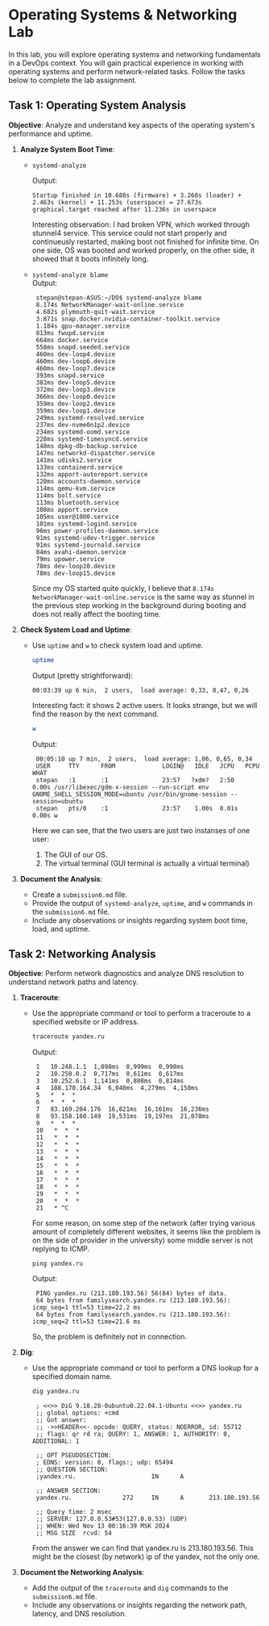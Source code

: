 # Operating Systems & Networking Lab

In this lab, you will explore operating systems and networking fundamentals in a DevOps context. You will gain practical experience in working with operating systems and perform network-related tasks. Follow the tasks below to complete the lab assignment.

## Task 1: Operating System Analysis

**Objective**: Analyze and understand key aspects of the operating system's performance and uptime.

1. **Analyze System Boot Time**:
   - `systemd-analyze`

     Output:
     ```
     Startup finished in 10.688s (firmware) + 3.268s (loader) + 2.463s (kernel) + 11.253s (userspace) = 27.673s 
     graphical.target reached after 11.236s in userspace
     ```
     Interesting observation: I had broken VPN, which worked through stunnel4 service. This service could not start properly and continueusly restarted, making boot not finished for infinite time. On one side, OS was booted and worked properly, on the other side, it showed that it boots infinitely long.

   - `systemd-analyze blame`  
     Output:
     ```
      stepan@stepan-ASUS:~/DO$ systemd-analyze blame
      8.174s NetworkManager-wait-online.service
      4.682s plymouth-quit-wait.service
      3.871s snap.docker.nvidia-container-toolkit.service
      1.184s gpu-manager.service
      813ms fwupd.service
      664ms docker.service
      558ms snapd.seeded.service
      460ms dev-loop4.device
      460ms dev-loop6.device
      460ms dev-loop7.device
      393ms snapd.service
      381ms dev-loop5.device
      372ms dev-loop3.device
      366ms dev-loop0.device
      359ms dev-loop2.device
      359ms dev-loop1.device
      249ms systemd-resolved.service
      237ms dev-nvme0n1p2.device
      234ms systemd-oomd.service
      228ms systemd-timesyncd.service
      148ms dpkg-db-backup.service
      147ms networkd-dispatcher.service
      141ms udisks2.service
      133ms containerd.service
      132ms apport-autoreport.service
      120ms accounts-daemon.service
      114ms qemu-kvm.service
      114ms bolt.service
      113ms bluetooth.service
      108ms apport.service
      105ms user@1000.service
      101ms systemd-logind.service
      96ms power-profiles-daemon.service
      91ms systemd-udev-trigger.service
      91ms systemd-journald.service
      84ms avahi-daemon.service
      79ms upower.service
      78ms dev-loop10.device
      78ms dev-loop15.device
     ```
     Since my OS started quite quickly, I believe that `8.174s NetworkManager-wait-online.service` is the same way as stunnel in the previous step working in the background during booting and does not really affect the booting time.

2. **Check System Load and Uptime**:
   - Use `uptime` and `w` to check system load and uptime.

     ```sh
     uptime
     ```
     Output (pretty strightforward):
     ```
     00:03:39 up 6 min,  2 users,  load average: 0,33, 0,47, 0,26
     ```
     Interesting fact: it shows 2 active users. It looks strange, but we will find the reason by the next command.
     ```sh
     w
     ```
     Output:
     ```
      00:05:10 up 7 min,  2 users,  load average: 1,06, 0,65, 0,34
      USER     TTY      FROM             LOGIN@   IDLE   JCPU   PCPU WHAT
      stepan   :1       :1               23:57   ?xdm?   2:50   0.00s /usr/libexec/gdm-x-session --run-script env GNOME_SHELL_SESSION_MODE=ubuntu /usr/bin/gnome-session --session=ubuntu
      stepan   pts/0    :1               23:57    1.00s  0.01s  0.00s w
     ```
     Here we can see, that the two users are just two instanses of one user:  
     1) The GUI of our OS.
     2) The virtual terminal (GUI terminal is actually a virtual terminal)

3. **Document the Analysis**:
   - Create a `submission6.md` file.
   - Provide the output of `systemd-analyze`, `uptime`, and `w` commands in the `submission6.md` file.
   - Include any observations or insights regarding system boot time, load, and uptime.

## Task 2: Networking Analysis

**Objective**: Perform network diagnostics and analyze DNS resolution to understand network paths and latency.

1. **Traceroute**:
   - Use the appropriate command or tool to perform a traceroute to a specified website or IP address.

     ```sh
     traceroute yandex.ru
     ```
     Output:
     ```
      1   10.248.1.1  1,098ms  0,999ms  0,998ms 
      2   10.250.0.2  0,717ms  0,611ms  0,617ms 
      3   10.252.6.1  1,141ms  0,808ms  0,814ms 
      4   188.170.164.34  6,040ms  4,279ms  4,150ms 
      5   *  *  * 
      6   *  *  * 
      7   83.169.204.176  16,821ms  16,161ms  16,236ms 
      8   93.158.160.149  19,531ms  19,197ms  21,078ms 
      9   *  *  * 
      10   *  *  * 
      11   *  *  * 
      12   *  *  * 
      13   *  *  * 
      14   *  *  * 
      15   *  *  * 
      16   *  *  * 
      17   *  *  * 
      18   *  *  * 
      19   *  *  * 
      20   *  *  * 
      21   * ^C
     ```
     For some reason, on some step of the network (after trying various amount of completely different websites, it seems like the problem is on the side of provider in the university) some middle server is not replying to ICMP.

     ```
     ping yandex.ru
     ```
     Output:
     ```
      PING yandex.ru (213.180.193.56) 56(84) bytes of data.
      64 bytes from familysearch.yandex.ru (213.180.193.56): icmp_seq=1 ttl=53 time=22.2 ms
      64 bytes from familysearch.yandex.ru (213.180.193.56): icmp_seq=2 ttl=53 time=21.6 ms
     ```
     So, the problem is definitely not in connection.

2. **Dig**:
   - Use the appropriate command or tool to perform a DNS lookup for a specified domain name.

     ```sh
     dig yandex.ru
     ```

     ```
      ; <<>> DiG 9.18.28-0ubuntu0.22.04.1-Ubuntu <<>> yandex.ru
      ;; global options: +cmd
      ;; Got answer:
      ;; ->>HEADER<<- opcode: QUERY, status: NOERROR, id: 55712
      ;; flags: qr rd ra; QUERY: 1, ANSWER: 1, AUTHORITY: 0, ADDITIONAL: 1

      ;; OPT PSEUDOSECTION:
      ; EDNS: version: 0, flags:; udp: 65494
      ;; QUESTION SECTION:
      ;yandex.ru.                     IN      A

      ;; ANSWER SECTION:
      yandex.ru.              272     IN      A       213.180.193.56

      ;; Query time: 2 msec
      ;; SERVER: 127.0.0.53#53(127.0.0.53) (UDP)
      ;; WHEN: Wed Nov 13 00:16:39 MSK 2024
      ;; MSG SIZE  rcvd: 54
     ```
     From the answer we can find that yandex.ru is 213.180.193.56. This might be the closest (by network) ip of the yandex, not the only one.

3. **Document the Networking Analysis**:
   - Add the output of the `traceroute` and `dig` commands to the `submission6.md` file.
   - Include any observations or insights regarding the network path, latency, and DNS resolution.
